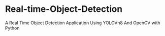 # Real-time-Object-Detection
A Real Time Object Detection Application Using YOLOVn8 And OpenCV with Python
